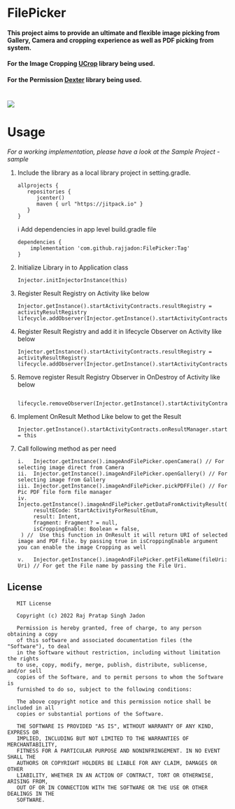 # FilePicker

#### This project aims to provide an ultimate and flexible image picking from Gallery, Camera and cropping experience as well as PDF picking from system.

#### For the Image Cropping [UCrop](https://github.com/Yalantis/uCrop) library being used.

#### For the Permission [Dexter](https://github.com/Karumi/Dexter) library being used.

# [![](https://jitpack.io/v/rajjadon/FilePicker.svg)](https://jitpack.io/#rajjadon/FilePicker)

# Usage

*For a working implementation, please have a look at the Sample Project - sample*

1. Include the library as a local library project in setting.gradle.

   ```
   allprojects {
      repositories {
         jcenter()
         maven { url "https://jitpack.io" }
      }
   }
   ```

   i Add dependencies in app level build.gradle file

   ```   
   dependencies {   
       implementation 'com.github.rajjadon:FilePicker:Tag'
   }

   ```

2. Initialize Library in to Application class

   ```   
   Injector.initInjectorInstance(this)
   ```
3. Register Result Registry on Activity like below

   ```   
   Injector.getInstance().startActivityContracts.resultRegistry = activityResultRegistry
   lifecycle.addObserver(Injector.getInstance().startActivityContracts)
   ```

4. Register Result Registry and add it in lifecycle Observer on Activity like below

   ```   
   Injector.getInstance().startActivityContracts.resultRegistry = activityResultRegistry
   lifecycle.addObserver(Injector.getInstance().startActivityContracts)
   
5. Remove register Result Registry Observer in OnDestroy of Activity like below

   ```   
    lifecycle.removeObserver(Injector.getInstance().startActivityContracts)
   ```
7. Implement OnResult Method Like below to get the Result

   ```   
   Injector.getInstance().startActivityContracts.onResultManager.startActivityCustomOnResult = this
   ```
8. Call following method as per need

   ```   
   i.   Injector.getInstance().imageAndFilePicker.openCamera() // For selecting image direct from Camera
   ii.  Injector.getInstance().imageAndFilePicker.openGallery() // For selecting image from Gallery
   iii. Injector.getInstance().imageAndFilePicker.pickPDFFile() // For Pic PDF file form file manager
   iv.  Injecto.getInstance().imageAndFilePicker.getDataFromActivityResult(
        resultECode: StartActivityForResultEnum,
        result: Intent,
        fragment: Fragment? = null,
        isCroppingEnable: Boolean = false,
    ) //  Use this function in OnResult it will return URI of selected image and PDF file. by passing true in isCroppingEnable argument you can enable the image Cropping as well
   
   v.   Injector.getInstance().imageAndFilePicker.getFileName(fileUri: Uri) // For get the File name by passing the File Uri.
   ```

## License

```   
   MIT License

   Copyright (c) 2022 Raj Pratap Singh Jadon

   Permission is hereby granted, free of charge, to any person obtaining a copy
   of this software and associated documentation files (the "Software"), to deal
   in the Software without restriction, including without limitation the rights
   to use, copy, modify, merge, publish, distribute, sublicense, and/or sell
   copies of the Software, and to permit persons to whom the Software is
   furnished to do so, subject to the following conditions:

   The above copyright notice and this permission notice shall be included in all
   copies or substantial portions of the Software.

   THE SOFTWARE IS PROVIDED "AS IS", WITHOUT WARRANTY OF ANY KIND, EXPRESS OR
   IMPLIED, INCLUDING BUT NOT LIMITED TO THE WARRANTIES OF MERCHANTABILITY,
   FITNESS FOR A PARTICULAR PURPOSE AND NONINFRINGEMENT. IN NO EVENT SHALL THE
   AUTHORS OR COPYRIGHT HOLDERS BE LIABLE FOR ANY CLAIM, DAMAGES OR OTHER
   LIABILITY, WHETHER IN AN ACTION OF CONTRACT, TORT OR OTHERWISE, ARISING FROM,
   OUT OF OR IN CONNECTION WITH THE SOFTWARE OR THE USE OR OTHER DEALINGS IN THE
   SOFTWARE.
   
```
